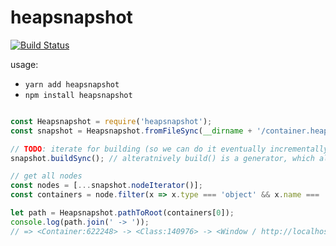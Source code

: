 # heapsnapshot

[![Build Status](https://travis-ci.org/stefanpenner/heapsnapshot.svg?branch=master)](https://travis-ci.org/stefanpenner/heapsnapshot)

usage:

* `yarn add heapsnapshot`
* `npm install heapsnapshot`


```js

const Heapsnapshot = require('heapsnapshot');
const snapshot = Heapsnapshot.fromFileSync(__dirname + '/container.heapsnapshot');

// TODO: iterate for building (so we can do it eventually incrementally)
snapshot.buildSync(); // alteratnively build() is a generator, which allows for incremental building.

// get all nodes
const nodes = [...snapshot.nodeIterator()];
const containers = node.filter(x => x.type === 'object' && x.name === 'Container');

let path = Heapsnapshot.pathToRoot(containers[0]);
console.log(path.join(' -> '));
// => <Container:622248> -> <Class:140976> -> <Window / http://localhost:4200:13800> -> root
```

